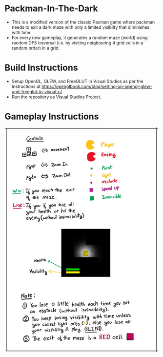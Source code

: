 # Packman-In-The-Dark
 - This is a modified version of the classic Pacman game where packman needs to exit a dark maze with only a limited visibilty that diminishes with time.
 - For every new gameplay, it generates a random maze (world) using random DFS traversal (i.e. by visiting neigbouring 4 grid cells in a random order) in a grid.

# Build Instructions
 - Setup OpenGL, GLEW, and FreeGLUT in Visual Studios as per the instructions at https://openglbook.com/blog/setting-up-opengl-glew-and-freeglut-in-visual-c/.
 - Run the repository as Visual Studios Project.

# Gameplay Instructions

![Drag Racing](quick-start.jpg)

